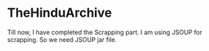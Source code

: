 # TheHinduArchive
Till now, I have completed the Scrapping part. I am using JSOUP for scrapping. So we need JSOUP jar file.
